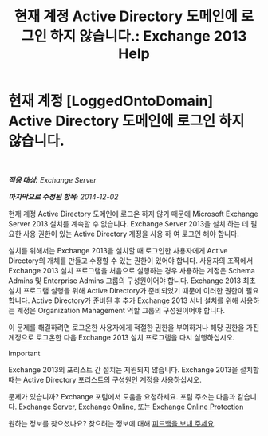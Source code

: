 ﻿---
title: '현재 계정 Active Directory 도메인에 로그인 하지 않습니다.: Exchange 2013 Help'
TOCTitle: 현재 계정 Active Directory 도메인에 로그인 하지 않습니다.
ms:assetid: 0e229d10-605a-420f-bf8b-58a7fcb5b259
ms:mtpsurl: https://technet.microsoft.com/ko-kr/library/ms.exch.setupreadiness.loggedontodomain(v=EXCHG.150)
ms:contentKeyID: 50482505
ms.date: 05/22/2018
mtps_version: v=EXCHG.150
ms.translationtype: MT
---

# 현재 계정 [LoggedOntoDomain] Active Directory 도메인에 로그인 하지 않습니다.

 

_**적용 대상:** Exchange Server_

_**마지막으로 수정된 항목:** 2014-12-02_

현재 계정 Active Directory 도메인에 로그온 하지 않기 때문에 Microsoft Exchange Server 2013 설치를 계속할 수 없습니다. Exchange Server 2013을 설치 하는 데 필요한 사용 권한이 있는 Active Directory 계정을 사용 하 여 로그인 해야 합니다.

설치를 위해서는 Exchange 2013을 설치할 때 로그인한 사용자에게 Active Directory의 개체를 만들고 수정할 수 있는 권한이 있어야 합니다. 사용자의 조직에서 Exchange 2013 설치 프로그램을 처음으로 실행하는 경우 사용하는 계정은 Schema Admins 및 Enterprise Admins 그룹의 구성원이어야 합니다. Exchange 2013 최초 설치 프로그램 실행을 위해 Active Directory가 준비되었기 때문에 이러한 권한이 필요합니다. Active Directory가 준비된 후 추가 Exchange 2013 서버 설치를 위해 사용하는 계정은 Organization Management 역할 그룹의 구성원이어야 합니다.

이 문제를 해결하려면 로그온한 사용자에게 적절한 권한을 부여하거나 해당 권한을 가진 계정으로 로그온한 다음 Exchange 2013 설치 프로그램을 다시 실행하십시오.


> [!IMPORTANT]
> Exchange 2013의 포리스트 간 설치는 지원되지 않습니다. Exchange 2013을 설치할 때는 Active Directory 포리스트의 구성원인 계정을 사용하십시오.



문제가 있습니까? Exchange 포럼에서 도움을 요청하세요. 포럼 주소는 다음과 같습니다. [Exchange Server](https://go.microsoft.com/fwlink/p/?linkid=60612), [Exchange Online](https://go.microsoft.com/fwlink/p/?linkid=267542), 또는 [Exchange Online Protection](https://go.microsoft.com/fwlink/p/?linkid=285351)

원하는 정보를 찾으셨나요? 찾으려는 정보에 대해 [피드백을 보내 주세요](mailto:exsetuphelpfeedback@microsoft.com?subject=exchange%202013%20setup%20help%20feedback).

